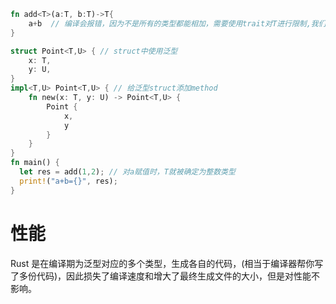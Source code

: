 ```Rust
fn add<T>(a:T, b:T)->T{ 
    a+b  // 编译会报错，因为不是所有的类型都能相加，需要使用trait对T进行限制,我们称之为特征约束
}

struct Point<T,U> { // struct中使用泛型
    x: T,
    y: U,
}
impl<T,U> Point<T,U> { // 给泛型struct添加method
    fn new(x: T, y: U) -> Point<T,U> {
        Point {
            x,
            y
        }
    }
}
fn main() {
  let res = add(1,2); // 对a赋值时，T就被确定为整数类型
  print!("a+b={}", res);
}
```

# 性能

Rust 是在编译期为泛型对应的多个类型，生成各自的代码，(相当于编译器帮你写了多份代码)，因此损失了编译速度和增大了最终生成文件的大小，但是对性能不影响。



